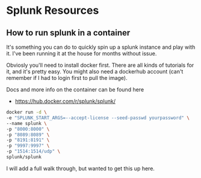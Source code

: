 # Splunk Resources

## How to run splunk in a container
It's something you can do to quickly spin up a splunk instance and play with it. I've been running it at the house for months without issue.

Obviosly you'll need to install docker first. There are all kinds of tutorials for it, and it's pretty easy.
You might also need a dockerhub account (can't remember if I had to login first to pull the image).

Docs and more info on the container can be found here
* https://hub.docker.com/r/splunk/splunk/

```bash
docker run -d \
-e "SPLUNK_START_ARGS=--accept-license --seed-passwd yourpassword" \
--name splunk \
-p "8000:8000" \
-p "8089:8089" \
-p "8191:8191" \
-p "9997:9997" \
-p "1514:1514/udp" \
splunk/splunk
```
I will add a full walk through, but wanted to get this up here.
